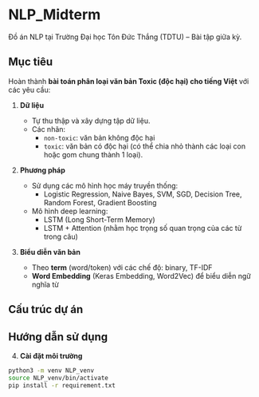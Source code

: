 # NLP_Midterm

Đồ án NLP tại Trường Đại học Tôn Đức Thắng (TDTU) – Bài tập giữa kỳ.

## Mục tiêu

Hoàn thành **bài toán phân loại văn bản Toxic (độc hại) cho tiếng Việt** với các yêu cầu:

1. **Dữ liệu**  
   - Tự thu thập và xây dựng tập dữ liệu.  
   - Các nhãn:  
     - `non-toxic`: văn bản không độc hại  
     - `toxic`: văn bản có độc hại (có thể chia nhỏ thành các loại con hoặc gom chung thành 1 loại).

2. **Phương pháp**  
   - Sử dụng các mô hình học máy truyền thống:  
     - Logistic Regression, Naive Bayes, SVM, SGD, Decision Tree, Random Forest, Gradient Boosting  
   - Mô hình deep learning:  
     - LSTM (Long Short-Term Memory)  
     - LSTM + Attention (nhằm học trọng số quan trọng của các từ trong câu)

3. **Biểu diễn văn bản**  
   - Theo **term** (word/token) với các chế độ: binary, TF-IDF  
   - **Word Embedding** (Keras Embedding, Word2Vec) để biểu diễn ngữ nghĩa từ  

## Cấu trúc dự án


## Hướng dẫn sử dụng

4. **Cài đặt môi trường**

```bash
python3 -m venv NLP_venv
source NLP_venv/bin/activate
pip install -r requirement.txt

